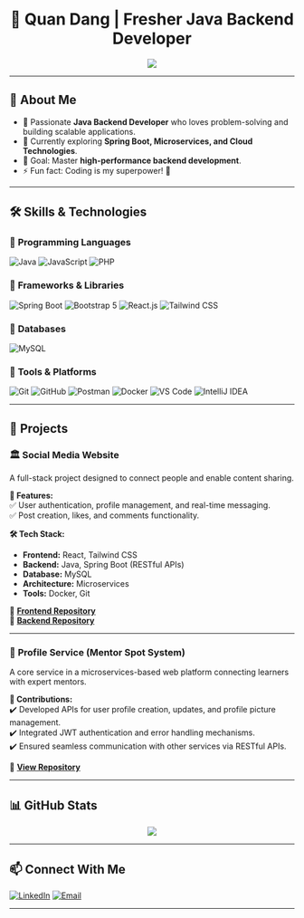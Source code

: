 <h1 align="center">🚀 Quan Dang | Fresher Java Backend Developer</h1>

<p align="center">
  <img src="https://readme-typing-svg.herokuapp.com?font=Fira+Code&weight=600&size=18&pause=1000&color=F7B93E&center=true&width=500&lines=Welcome+to+my+GitHub+Profile!;Aspiring+Backend+Developer;Java+%7C+Spring+Boot+%7C+Microservices+%7C+SQL">
</p>

---

## 👋 About Me
- 🔭 Passionate **Java Backend Developer** who loves problem-solving and building scalable applications.  
- 🌱 Currently exploring **Spring Boot, Microservices, and Cloud Technologies**.  
- 🎯 Goal: Master **high-performance backend development**.  
- ⚡ Fun fact: Coding is my superpower! 🚀  

---

## 🛠️ **Skills & Technologies**
### 🔹 **Programming Languages**  
![Java](https://img.shields.io/badge/Java-007396?style=for-the-badge&logo=java&logoColor=white)
![JavaScript](https://img.shields.io/badge/JavaScript-F7DF1E?style=for-the-badge&logo=javascript&logoColor=black)
![PHP](https://img.shields.io/badge/PHP-777BB4?style=for-the-badge&logo=php&logoColor=white)

### 🔹 **Frameworks & Libraries**  
![Spring Boot](https://img.shields.io/badge/Spring_Boot-6DB33F?style=for-the-badge&logo=spring-boot&logoColor=white)
![Bootstrap 5](https://img.shields.io/badge/Bootstrap_5-563D7C?style=for-the-badge&logo=bootstrap&logoColor=white)
![React.js](https://img.shields.io/badge/React-61DAFB?style=for-the-badge&logo=react&logoColor=black)
![Tailwind CSS](https://img.shields.io/badge/Tailwind_CSS-06B6D4?style=for-the-badge&logo=tailwind-css&logoColor=white)

### 🔹 **Databases**  
![MySQL](https://img.shields.io/badge/MySQL-4479A1?style=for-the-badge&logo=mysql&logoColor=white)

### 🔹 **Tools & Platforms**  
![Git](https://img.shields.io/badge/Git-F05032?style=for-the-badge&logo=git&logoColor=white)
![GitHub](https://img.shields.io/badge/GitHub-181717?style=for-the-badge&logo=github&logoColor=white)
![Postman](https://img.shields.io/badge/Postman-FF6C37?style=for-the-badge&logo=postman&logoColor=white)
![Docker](https://img.shields.io/badge/Docker-2496ED?style=for-the-badge&logo=docker&logoColor=white)
![VS Code](https://img.shields.io/badge/VSCode-007ACC?style=for-the-badge&logo=visual-studio-code&logoColor=white)
![IntelliJ IDEA](https://img.shields.io/badge/IntelliJ_IDEA-000000?style=for-the-badge&logo=intellij-idea&logoColor=white)

---

## 🌟 **Projects**
### 🏛 **Social Media Website**  
A full-stack project designed to connect people and enable content sharing.  

**🚀 Features:**  
✅ User authentication, profile management, and real-time messaging.  
✅ Post creation, likes, and comments functionality.  

**🛠️ Tech Stack:**  
- **Frontend:** React, Tailwind CSS  
- **Backend:** Java, Spring Boot (RESTful APIs)  
- **Database:** MySQL  
- **Architecture:** Microservices  
- **Tools:** Docker, Git  

🔗 **[Frontend Repository](https://github.com/quandang08/social-media-front-end)**  
🔗 **[Backend Repository](https://github.com/quandang08/social-media-back-end)**  

---

### 🔧 **Profile Service (Mentor Spot System)**  
A core service in a microservices-based web platform connecting learners with expert mentors.  

**🔹 Contributions:**  
✔️ Developed APIs for user profile creation, updates, and profile picture management.  
✔️ Integrated JWT authentication and error handling mechanisms.  
✔️ Ensured seamless communication with other services via RESTful APIs.  

🔗 **[View Repository](https://github.com/quandang/mentor-spot-system)**  

---

## 📊 **GitHub Stats**
<p align="center">
  <img src="https://github-readme-streak-stats.herokuapp.com/?user=quandang08&theme=tokyonight">
</p>

---

## 📫 **Connect With Me**
[![LinkedIn](https://img.shields.io/badge/LinkedIn-0A66C2?style=for-the-badge&logo=linkedin&logoColor=white)](https://linkedin.com/in/quandang08)
[![Email](https://img.shields.io/badge/Gmail-EA4335?style=for-the-badge&logo=gmail&logoColor=white)](mailto:quanhs0971@gmail.com)

---
